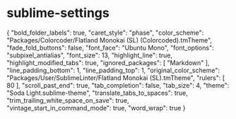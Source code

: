 # sublime-settings

{
	"bold_folder_labels": true,
	"caret_style": "phase",
	"color_scheme": "Packages/Colorcoder/Flatland Monokai (SL) (Colorcoded).tmTheme",
	"fade_fold_buttons": false,
	"font_face": "Ubuntu Mono",
	"font_options": "subpixel_antialias",
	"font_size": 13,
	"highlight_line": true,
	"highlight_modified_tabs": true,
	"ignored_packages":
	[
		"Markdown"
	],
	"line_padding_bottom": 1,
	"line_padding_top": 1,
	"original_color_scheme": "Packages/User/SublimeLinter/Flatland Monokai (SL).tmTheme",
	"rulers":
	[
		80
	],
	"scroll_past_end": true,
	"tab_completion": false,
	"tab_size": 4,
	"theme": "Soda Light.sublime-theme",
	"translate_tabs_to_spaces": true,
	"trim_trailing_white_space_on_save": true,
	"vintage_start_in_command_mode": true,
	"word_wrap": true
}
